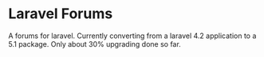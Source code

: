 Laravel Forums
=======
A forums for laravel.
Currently converting from a laravel 4.2 application to a 5.1 package. Only about 30% upgrading done so far.